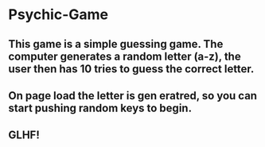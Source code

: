 # Psychic-Game

## This game is a simple guessing game. The computer generates a random letter (a-z), the user then has 10 tries to guess the correct letter. 

## On page load the letter is gen eratred, so you can start pushing random keys to begin.

## GLHF!